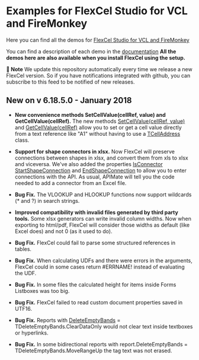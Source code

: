 ﻿# Examples for FlexCel Studio for VCL and FireMonkey

Here you can find all the demos for [FlexCel Studio for VCL and FireMonkey](http://www.tmssoftware.com/site/flexcel.asp)

You can find a description of each demo in the [documentation](http://www.tmssoftware.biz/flexcel/doc/vcl/index.html)
**All the demos here are also available when you install FlexCel using the setup.**

**:book: Note** We update this repository automatically every time we release a new FlexCel version. So if you have notifications integrated with github, you can subscribe to this feed to be notified of new releases.


## New on v 6.18.5.0 - January 2018


- **New convenience methods SetCellValue(cellRef, value) and GetCellValue(cellRef).** The new methods [SetCellValue(cellRef, value)](http://www.tmssoftware.biz/flexcel/doc/vcl/api/FlexCel.Core/TExcelFile/SetCellValue.html#excelfileSetcellvaluestring-object) and [GetCellValue(cellRef)](http://www.tmssoftware.biz/flexcel/doc/vcl/api/FlexCel.Core/TExcelFile/GetCellValue.html#excelfilegetcellvaluestring) allow you to set or get a cell value directly from a text reference like "A1" without having to use a [TCellAddress](http://www.tmssoftware.biz/flexcel/doc/vcl/api/FlexCel.Core/TCellAddress/index.html) class.

- **Support for shape connectors in xlsx.** Now FlexCel will preserve connections between shapes in xlsx, and convert them from xls to xlsx and viceversa. We've also added the properties [IsConnector](http://www.tmssoftware.biz/flexcel/doc/vcl/api/FlexCel.Core/IShapeProperties/IsConnector.html)  [StartShapeConnection](http://www.tmssoftware.biz/flexcel/doc/vcl/api/FlexCel.Core/IShapeProperties/StartShapeConnection.html) and [EndShapeConnection](http://www.tmssoftware.biz/flexcel/doc/vcl/api/FlexCel.Core/IShapeProperties/EndShapeConnection.html) to allow you to enter connections with the API. As usual, APIMate will tell you the code needed to add a connector from an Excel file.

- **Bug Fix.** The VLOOKUP and HLOOKUP functions now support wildcards (* and ?) in search strings.

- **Improved compatibility with invalid files generated by third party tools.** Some xlsx generators can write invalid column widths. Now when exporting to html/pdf, FlexCel will consider those widths as default (like Excel does) and not 0 (as it used to do).

- **Bug Fix.** FlexCel could fail to parse some structured references in tables.

- **Bug Fix.** When calculating UDFs and there were errors in the arguments, FlexCel could in some cases return #ERRNAME! instead of evaluating the UDF.

- **Bug Fix.** In some files the calculated height for items inside Forms Listboxes was too big.

- **Bug Fix.** FlexCel failed to read custom document properties saved in UTF16.

- **Bug Fix.** Reports with [DeleteEmptyBands](http://www.tmssoftware.biz/flexcel/doc/vcl/api/FlexCel.Report/TFlexCelReport/DeleteEmptyBands.html) = TDeleteEmptyBands.ClearDataOnly would not clear text inside textboxes or hyperlinks.

- **Bug Fix.** In some bidirectional reports with report.DeleteEmptyBands = TDeleteEmptyBands.MoveRangeUp the tag text was not erased.

